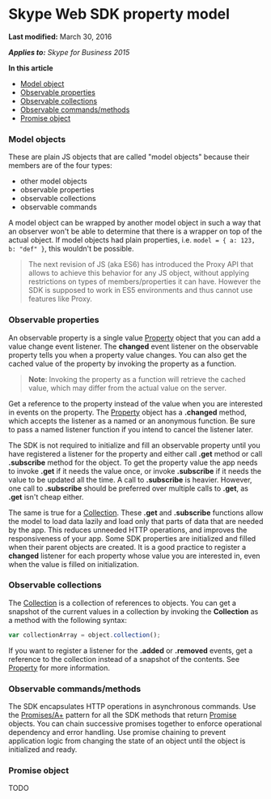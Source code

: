 # Skype Web SDK property model

 **Last modified:** March 30, 2016

 _**Applies to:** Skype for Business 2015_

 **In this article**  
- [Model object](#model)
- [Observable properties](#property)
- [Observable collections](#collection)
- [Observable commands/methods](#command)  
- [Promise object](#promise)

### Model objects
<a name="model"></a>

These are plain JS objects that are called "model objects" because their members are of the four types:

- other model objects
- observable properties
- observable collections 
- observable commands

A model object can be wrapped by another model object in such a way that an observer won't be able to determine that there is a wrapper on top of the actual object. If model objects had plain properties, i.e. `model = { a: 123, b: "def" }`, this wouldn't be possible.

>The next revision of JS (aka ES6) has introduced the Proxy API that allows to achieve this behavior for any JS object, without applying restrictions on types of members/properties it can have. However the SDK is supposed to work in ES5 environments and thus cannot use features like Proxy.

### Observable properties
<a name="property"></a>

An observable property is a single value [Property](https://msdn.microsoft.com/en-us/library/office/mt657725(v=office.16).aspx) object that you can add a value change event listener. The **changed** event listener on the observable property tells you when a property value changes. You can also get the cached value of the property by invoking the property as a function.

>**Note**: Invoking the property as a function will retrieve the cached value, which may differ from the actual value on the server.

Get a reference to the property instead of the value when you are interested in events on the property. The [Property](https://msdn.microsoft.com/en-us/library/office/mt657725(v=office.16).aspx) object has a **.changed** method, which accepts the listener as a named or an anonymous function. Be sure to pass a named listener function if you intend to cancel the listener later.

The SDK is not required to initialize and fill an observable property until you have registered a listener for the property and either call **.get** method or call **.subscribe** method for the object. To get the property value the app needs to invoke **.get** if it needs the value once, or invoke **.subscribe** if it needs the value to be updated all the time. A call to **.subscribe** is heavier. However, one call to **.subscribe** should be preferred over multiple calls to **.get**, as **.get** isn't cheap either.

The same is true for a [Collection](https://msdn.microsoft.com/en-us/library/office/mt657710(v=office.16).aspx). These **.get** and **.subscribe** functions allow the model to load data lazily and load only that parts of data that are needed by the app. This reduces unneeded HTTP operations, and improves the responsiveness of your app. Some SDK properties are initialized and filled when their parent objects are created. It is a good practice to register a **changed** listener for each property whose value you are interested in, even when the value is filled on initialization.

### Observable collections
<a name="collection"></a>

The [Collection](https://msdn.microsoft.com/en-us/library/office/mt657710(v=office.16).aspx) is a collection of references to objects. You can get a snapshot of the current values in a collection by invoking the **Collection** as a method with the following syntax:

  ```js
  var collectionArray = object.collection(); 
  ```

If you want to register a listener for the **.added** or **.removed** events, get a reference to the collection instead of a snapshot of the contents. See [Property](https://msdn.microsoft.com/en-us/library/office/mt657725(v=office.16).aspx) for more information.

### Observable commands/methods
<a name="command"></a>

The SDK encapsulates HTTP operations in asynchronous commands. Use the [Promises/A+](http://promisesaplus.com/) pattern for all the SDK methods that return [Promise](https://msdn.microsoft.com/en-us/library/office/mt657726(v=office.16).aspx) objects. You can chain successive promises together to enforce operational dependency and error handling. Use promise chaining to prevent application logic from changing the state of an object until the object is initialized and ready.

### Promise object
<a name="promise"></a>

TODO
